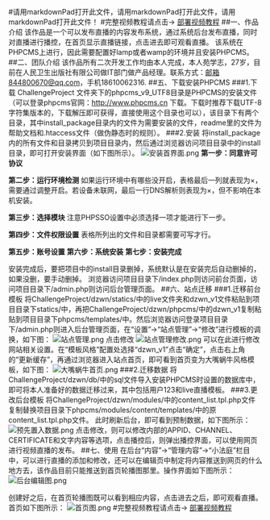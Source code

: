 #请用markdownPad打开此文件，请用markdownPad打开此文件，请用markdownPad打开此文件！
#完整视频教程请点击→ [部署视频教程](https://v.youku.com/v_show/id_XNDM4OTIwNjU4MA==.html?spm=a2h0k.11417342.soresults.dposter)
##一、作品介绍
该作品是一个可以发布直播的内容发布系统，通过系统后台发布直播，同时对直播进行播控，在首页显示直播链接，点击进去即可观看直播。
该系统在PHPCMS上进行，因此需要配置好lamp或者wamp的环境并且安装PHPCMS。
##二、团队介绍
该作品所有二次开发工作均由本人完成，本人苑学志，27岁，目前在人民卫生出版社有限公司做IT部门做产品经理。联系方式：邮箱844800670@qq.com，手机18610062316.
##五、下载安装PHPCMS
###1.下载
 ChallengeProject 文件夹下的phpcms_v9_UTF8目录是PHPCMS的安装文件（可以登录phpcms官网：http://www.phpcms.cn 下载。下载时推荐下载UTF-8字符集版本的，下载解压即可获得，直接使用这个目录也可以），该目录下有两个目录，其中install_package目录内的文件为需要安装的文件，readme里的文件为帮助文档和.htaccess文件（做伪静态时的规则）。
###2.安装
将install_package内的所有文件和目录拷贝到项目目录内，然后通过浏览器访问项目目录中的install目录，即可打开安装界面（如下图所示）。
![安装首界面.png](http://upload-images.jianshu.io/upload_images/7792042-cbaf5bf8a2e4993e.png?imageMogr2/auto-orient/strip%7CimageView2/2/w/1240)
**第一步：同意许可协议**

**第二步：运行环境检测**
如果运行环境中有哪些没开启，表格最后一列就表现为×，需要通过调整开启。若设备未联网，最后一行DNS解析则表现为×，但不影响在本机安装。

**第三步：选择模块**
注意PHPSSO设置中必须选择一项才能进行下一步。

**第四步：文件权限设置**
表格所列出的文件和目录都需要可写才行。

**第五步：账号设置**
**第六步：系统安装**
**第七步：安装完成**

安装完成后，要把项目中的install目录删掉，系统默认是在安装完后自动删掉的，如果没删，要手动删掉。
浏览器访问项目目录下/index.php则访问前台页面，访问项目目录下/admin.php则访问后台管理页面。
##六、站点迁移
###1.迁移前台模板
将ChallengeProject/dzwn/statics/中的live文件夹和dzwn_v1文件粘贴到项目目录下statics/中，再把ChallengeProject/dzwn/phpcms/中的dzwn_v1复制粘贴到项目目录下phpcms/templates/中。然后浏览器访问登录项目目录下/admin.php则进入后台管理页面，在“设置”→“站点管理”→“修改”进行模板的调换，如下图：
![站点管理.png](http://upload-images.jianshu.io/upload_images/7792042-9dd48ceb721b7b7f.png?imageMogr2/auto-orient/strip%7CimageView2/2/w/1240)
点击修改
![站点管理修改.png](http://upload-images.jianshu.io/upload_images/7792042-ef35178cd14049b5.png?imageMogr2/auto-orient/strip%7CimageView2/2/w/1240)
可以在此进行修改网站相关设置。在“模板风格”配置处选择“dzwn_v1”点击“确定”，点击右上角的“更新缓存”，再通过浏览器进入站点首页，即可看到首页变为大嘴蜗牛风格模板，如下图：
![大嘴蜗牛首页.png](https://upload-images.jianshu.io/upload_images/7792042-14a2a8778752b687.png?imageMogr2/auto-orient/strip%7CimageView2/2/w/1240)
###2.迁移数据
将ChallengeProject/dzwn/db/中的sql文件导入安装PHPCMS时设置的数据库中，即可将本人准备好的数据迁移过来，其中包括用户123和live直播模板。
###3.更改后台模板
将ChallengeProject/dzwn/modules/中的content_list.tpl.php文件复制替换项目目录下phpcms/modules/content/templates/中的原content_list.tpl.php文件。
此时刷新后台，即可看到预制数据，如下图所示：
![预先置入数据.png](https://upload-images.jianshu.io/upload_images/7792042-d6b37917268da814.png?imageMogr2/auto-orient/strip%7CimageView2/2/w/1240)
点击修改，则可以修改内部的APPID、CHANNEL、CERTIFICATE和文字内容等选项，点击播控后，则弹出播控界面，可以使用网页进行视频直播的发布。
##七、使用
在后台“内容”→“管理内容”→“小法庭”栏目中，可以进行直播的添加和修改，还可以在编辑页中制定将内容推送到网页的什么地方去，该作品目前只能推送到首页轮播图那里。操作界面如下图所示：
![后台编辑图.png](https://upload-images.jianshu.io/upload_images/7792042-85a94a1960fab520.png?imageMogr2/auto-orient/strip%7CimageView2/2/w/1240)

创建好之后，在首页轮播图既可以看到相应内容，点击进去之后，即可观看直播。首页如下图所示：
![首页图.png](https://upload-images.jianshu.io/upload_images/7792042-18316fe7ab7a9dea.png?imageMogr2/auto-orient/strip%7CimageView2/2/w/1240)
#完整视频教程请点击→ [部署视频教程](https://v.youku.com/v_show/id_XNDM4OTIwNjU4MA==.html?spm=a2h0k.11417342.soresults.dposter)
